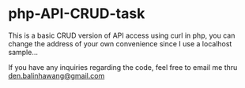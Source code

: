 # php-API-CRUD-task
This is a basic CRUD version of API access using curl in php, you can change the address of your own convenience since I use a localhost sample...

If you have any inquiries regarding the code, feel free to email me thru den.balinhawang@gmail.com


